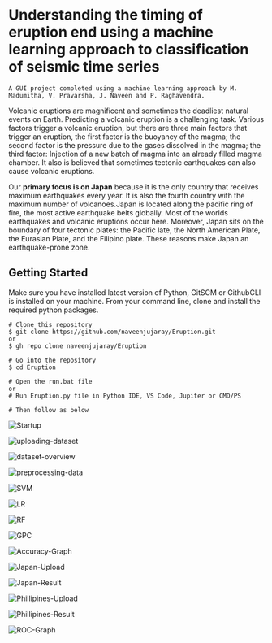 # Understanding the timing of eruption end using a machine learning approach to classification of seismic time series

`A GUI project completed using a machine learning approach by M. Madumitha, V. Pravarsha, J. Naveen and P. Raghavendra.`

Volcanic eruptions are magnificent and sometimes the deadliest natural events on Earth. Predicting a volcanic eruption is a challenging task. Various factors trigger a volcanic eruption, but there are three main factors that trigger an eruption, the first factor is the buoyancy of the magma; the second factor is the pressure due to the gases dissolved in the magma; the third factor: Injection of a new batch of magma into an already filled magma chamber. It also is believed that sometimes tectonic earthquakes can also cause volcanic eruptions.

Our **primary focus is on Japan** because it is the only country that receives maximum earthquakes every year. It is also the fourth country with the maximum number of volcanoes.Japan is located along the pacific ring of fire, the most active earthquake belts globally. Most of the worlds earthquakes and volcanic eruptions occur here. Moreover, Japan sits on the boundary of four tectonic plates: the Pacific late, the North American Plate, the Eurasian Plate, and the Filipino plate. These reasons make Japan an earthquake-prone zone.

## Getting Started
Make sure you have installed latest version of Python, GitSCM or GithubCLI is installed on your machine. From your command line, clone and install the required python packages.
```
# Clone this repository
$ git clone https://github.com/naveenjujaray/Eruption.git
or
$ gh repo clone naveenjujaray/Eruption

# Go into the repository
$ cd Eruption

# Open the run.bat file 
or
# Run Eruption.py file in Python IDE, VS Code, Jupiter or CMD/PS

# Then follow as below
```

![Startup](Screenshots/Startup.png)

![uploading-dataset](Screenshots/uploading%20dataset.png)

![dataset-overview](Screenshots/dataset%20overview.png)

![preprocessing-data](Screenshots/preprocessing%20data.png)

![SVM](Screenshots/SVM.png)

![LR](Screenshots/LR.png)

![RF](Screenshots/RF.png)

![GPC](Screenshots/GPC.png)

![Accuracy-Graph](Screenshots/Accuracy%20Graph.png)

![Japan-Upload](Screenshots/prediction%20upload%20(japan).png)

![Japan-Result](Screenshots/Predict%20Results%20(japan).png)

![Phillipines-Upload](Screenshots/Predict%20upload%20(phillipines).png)

![Phillipines-Result](Screenshots/Predict%20Results%20(phillipines).png)

![ROC-Graph](Screenshots/ROC%20Graph.png)
